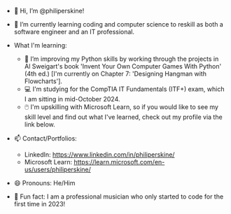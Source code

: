 - 👋 Hi, I’m @philiperskine!

- 👀 I’m currently learning coding and computer science to reskill as both a software engineer and an IT professional.
  
- What I'm learning:
  - 🐍 I’m improving my Python skills by working through the projects in Al Sweigart's book 'Invent Your Own Computer Games With Python' (4th ed.) [I'm currently on Chapter 7: 'Designing Hangman with Flowcharts'].
  - 💻 I'm studying for the CompTIA IT Fundamentals (ITF+) exam, which I am sitting in mid-October 2024.
  - 🖱️ I'm upskilling with Microsoft Learn, so if you would like to see my skill level and find out what I've learned, check out my profile via the link below. 
  
- 📫 Contact/Portfolios:
  - LinkedIn: https://www.linkedin.com/in/philiperskine/
  - Microsoft Learn: https://learn.microsoft.com/en-us/users/philiperskine/ 

- 😄 Pronouns: He/Him
- 🎵 Fun fact: I am a professional musician who only started to code for the first time in 2023!

<!---
philiperskine/philiperskine is a ✨ special ✨ repository because its `README.md` (this file) appears on your GitHub profile.
You can click the Preview link to take a look at your changes.
--->
